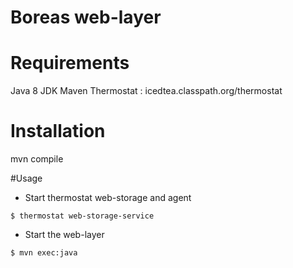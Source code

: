 # Boreas web-layer

# Requirements
Java 8 JDK
Maven
Thermostat : icedtea.classpath.org/thermostat

# Installation
mvn compile

#Usage
* Start thermostat web-storage and agent
```
$ thermostat web-storage-service
```
* Start the web-layer
```
$ mvn exec:java
```

